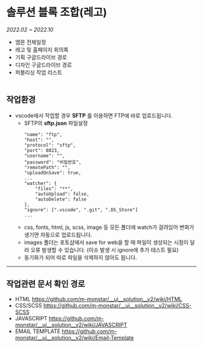 # 솔루션 블록 조합(레고)
_2022.02 ~ 2022.10_
+ 엠몬 전체일정
+ 레고 및 홈페이지 회의록
+ 기획 구글드라이브 경로
+ 디자인 구글드라이브 경로
+ 퍼블리싱 작업 리스트
<br><br>

## 작업환경
+ vscode에서 작업할 경우 **SFTP** 를 이용하면 FTP에 바로 업로드됩니다.
	- SFTP의 **sftp.json** 파일설정
		```
		"name": "ftp",
		"host": "",
		"protocol": "sftp",
		"port": 8023,
		"username": "",
		"password": "비밀번호",
		"remotePath": "",
		"uploadOnSave": true,
		...
		"watcher": {
			"files": "**",
			"autoUpload": false,
			"autoDelete": false
		},
		"ignore": [".vscode", ".git", ".DS_Store"]
		...
		```
	- css, fonts, html, js, scss, image 등 모든 폴더에 watch가 걸려있어 변화가 생기면 자동으로 업로드됩니다.
	- images 폴더는 포토샵에서 save for web을 할 때 파일이 생성되는 시점이 달라 오류 발생할 수 있습니다. (이슈 발생 시 ignore에 추가 테스트 필요)
	- 동기화가 되어 따로 파일을 삭제하지 않아도 됩니다.

- - -
## 작업관련 문서 확인 경로
+ HTML https://github.com/m-monstar/__ui__solution__v2/wiki/HTML
+ CSS/SCSS https://github.com/m-monstar/__ui__solution__v2/wiki/CSS-SCSS
+ JAVASCRIPT https://github.com/m-monstar/__ui__solution__v2/wiki/JAVASCRIPT
+ EMAIL TEMPLATE https://github.com/m-monstar/__ui__solution__v2/wiki/Email-Template
